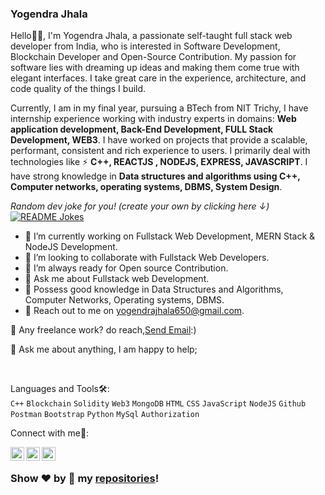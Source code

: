 ### Yogendra Jhala

Hello👋🏻, I'm Yogendra Jhala, a passionate self-taught full stack web developer from India, who is interested in Software Development, Blockchain Developer and Open-Source Contribution. My passion for software lies with dreaming up ideas and making them come true with elegant interfaces. I take great care in the experience, architecture, and code quality of the things I build.

Currently, I am in my final year, pursuing a BTech from NIT Trichy, I have internship experience working with industry experts in domains: **Web application development, Back-End Development, FULL Stack Development, WEB3**. I have worked on projects that provide a scalable, performant, consistent and rich experience to users. I primarily deal with technologies like ⚡ **C++, REACTJS , NODEJS, EXPRESS, JAVASCRIPT**. I have strong knowledge in **Data structures and algorithms using C++, Computer networks, operating systems, DBMS, System Design**.

<i>Random dev joke for you! (create your own by clicking here ↓)</i><br>
<a href="https://readme-jokes.vercel.app"><img align="center" src="https://readme-jokes.vercel.app/api" alt="README Jokes"></a>
- 🔭 I’m currently working on Fullstack Web Development, MERN Stack & NodeJS Development.
- 👯 I’m looking to collaborate with Fullstack Web Developers.
- 🤔 I’m always ready for Open source Contribution.
- 💬 Ask me about Fullstack web Development.
- 💬 Possess good knowledge in Data Structures and Algorithms, Computer Networks, Operating systems, DBMS.
- 🔭 Reach out to me on yogendrajhala650@gmail.com.


💼 Any freelance work? do reach,<span><a href="mailto:yogendrajhala650@gmail.com">Send Email</a></span>:)

💬 Ask me about anything, I am happy to help;

<br/>

Languages and Tools🛠:
<br/>
<code>C++</code>
<code>Blockchain</code>
<code>Solidity</code>
<code>Web3</code>
<code>MongoDB</code>
<code>HTML</code>
<code>CSS</code>
<code>JavaScript</code>
<code>NodeJS</code>
<code>Github</code>
<code>Postman</code>
<code>Bootstrap</code>
<code>Python</code>
<code>MySql</code>
<code>Authorization</code>

Connect with me🤝: 
<br/>
  

<div>
    <span>
        <a href="https://github.com/Yugg007">
          <img align="left" alt="Yugg007's Github" width="22px" src="https://upload.wikimedia.org/wikipedia/commons/thumb/a/ae/Github-desktop-logo-symbol.svg/1024px-Github-desktop-logo-symbol.svg.png" />
        </a>
    </span>
    <span>
        <a href="https://www.linkedin.com/in/yogendra-jhala-710333214">
          <img align="left" alt="Yogendra's Linkdein" width="22px" src="https://cdn3.iconfinder.com/data/icons/inficons/512/linkedin.png" />
        </a>
    </span>
     <span>
        <a href="https://leetcode.com/yugg_007/">
          <img align="left" alt="leetcode" width="22px" src="https://tse2.mm.bing.net/th?id=OIP.5sfi252DgFWnuwUNHhwlXwAAAA&pid=Api&P=0" />
        </a>
    </span>

</div>

<br/>

</details>
  
### Show ❤️ by 🌟 my [repositories](https://github.com/Yugg007?tab=repositories)!

</div>

    

